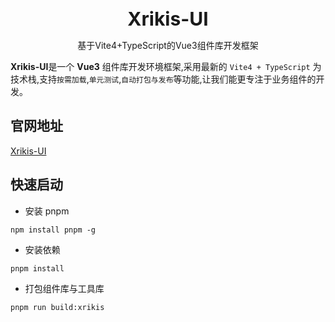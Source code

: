 <br />
<br />
<div style="text-align:center">
<b style="font-size:30px">Xrikis-UI</b>
<p>基于Vite4+TypeScript的Vue3组件库开发框架</p>
</div>

**Xrikis-UI**是一个 **Vue3** 组件库开发环境框架,采用最新的 `Vite4 + TypeScript` 为技术栈,支持`按需加载`,`单元测试`,`自动打包与发布`等功能,让我们能更专注于业务组件的开发。

## 官网地址

[Xrikis-UI](https://xrikisui.github.io/xrikis/)

## 快速启动

- 安装 pnpm

```
npm install pnpm -g
```

- 安装依赖

```
pnpm install
```

- 打包组件库与工具库

```
pnpm run build:xrikis
```

